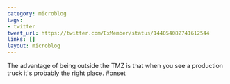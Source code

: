 ```yaml
---
category: microblog
tags:
- twitter
tweet_url: https://twitter.com/ExMember/status/144054082741612544
links: []
layout: microblog
---
```

The advantage of being outside the TMZ is that when you see a production truck it's probably the right place. #onset
